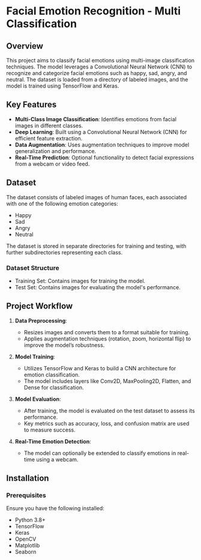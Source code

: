 # Facial Emotion Recognition - Multi Classification

## Overview
This project aims to classify facial emotions using multi-image classification techniques. The model leverages a Convolutional Neural Network (CNN) to recognize and categorize facial emotions such as happy, sad, angry, and neutral. The dataset is loaded from a directory of labeled images, and the model is trained using TensorFlow and Keras.

## Key Features
- **Multi-Class Image Classification**: Identifies emotions from facial images in different classes.
- **Deep Learning**: Built using a Convolutional Neural Network (CNN) for efficient feature extraction.
- **Data Augmentation**: Uses augmentation techniques to improve model generalization and performance.
- **Real-Time Prediction**: Optional functionality to detect facial expressions from a webcam or video feed.

## Dataset
The dataset consists of labeled images of human faces, each associated with one of the following emotion categories:
- Happy
- Sad
- Angry
- Neutral

The dataset is stored in separate directories for training and testing, with further subdirectories representing each class.

### Dataset Structure
- Training Set: Contains images for training the model.
- Test Set: Contains images for evaluating the model's performance.

## Project Workflow

1. **Data Preprocessing**:
   - Resizes images and converts them to a format suitable for training.
   - Applies augmentation techniques (rotation, zoom, horizontal flip) to improve the model’s robustness.
   
2. **Model Training**:
   - Utilizes TensorFlow and Keras to build a CNN architecture for emotion classification.
   - The model includes layers like Conv2D, MaxPooling2D, Flatten, and Dense for classification.
   
3. **Model Evaluation**:
   - After training, the model is evaluated on the test dataset to assess its performance.
   - Key metrics such as accuracy, loss, and confusion matrix are used to measure success.
   
4. **Real-Time Emotion Detection**:
   - The model can optionally be extended to classify emotions in real-time using a webcam.

## Installation

### Prerequisites
Ensure you have the following installed:
- Python 3.8+
- TensorFlow
- Keras
- OpenCV
- Matplotlib
- Seaborn

